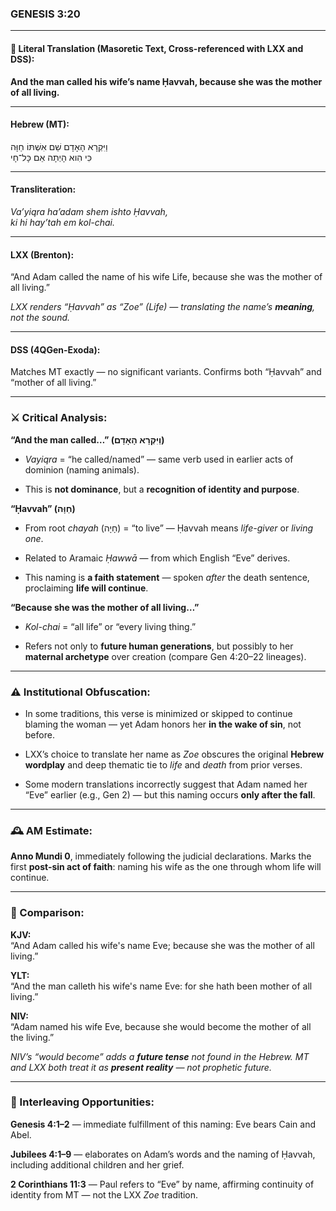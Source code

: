 ### **GENESIS 3:20**

---

#### 📜 Literal Translation (Masoretic Text, Cross-referenced with LXX and DSS):

**And the man called his wife’s name Ḥavvah, because she was the mother of all living.**

---

#### Hebrew (MT):

וַיִּקְרָא הָאָדָם שֵׁם אִשְׁתּוֹ חַוָּה  
כִּי הִוא הָיְתָה אֵם כָּל־חָי

---

#### Transliteration:

_Va’yiqra ha’adam shem ishto Ḥavvah,  
ki hi hay’tah em kol-chai._

---

#### LXX (Brenton):

“And Adam called the name of his wife Life, because she was the mother of all living.”

_LXX renders “Ḥavvah” as “Zoe” (Life) — translating the name’s **meaning**, not the sound._

---

#### DSS (4QGen-Exoda):

Matches MT exactly — no significant variants. Confirms both “Ḥavvah” and “mother of all living.”

---

### ⚔️ Critical Analysis:

**“And the man called…” (וַיִּקְרָא הָאָדָם)**

- _Vayiqra_ = “he called/named” — same verb used in earlier acts of dominion (naming animals).
    
- This is **not dominance**, but a **recognition of identity and purpose**.
    

**“Ḥavvah” (חַוָּה)**

- From root _chayah_ (חָיָה) = “to live” — Ḥavvah means _life-giver_ or _living one_.
    
- Related to Aramaic _Ḥawwā_ — from which English “Eve” derives.
    
- This naming is **a faith statement** — spoken _after_ the death sentence, proclaiming **life will continue**.
    

**“Because she was the mother of all living…”**

- _Kol-chai_ = “all life” or “every living thing.”
    
- Refers not only to **future human generations**, but possibly to her **maternal archetype** over creation (compare Gen 4:20–22 lineages).
    

---

### ⚠️ Institutional Obfuscation:

- In some traditions, this verse is minimized or skipped to continue blaming the woman — yet Adam honors her **in the wake of sin**, not before.
    
- LXX’s choice to translate her name as _Zoe_ obscures the original **Hebrew wordplay** and deep thematic tie to _life_ and _death_ from prior verses.
    
- Some modern translations incorrectly suggest that Adam named her “Eve” earlier (e.g., Gen 2) — but this naming occurs **only after the fall**.
    

---

### 🕰️ AM Estimate:

**Anno Mundi 0**, immediately following the judicial declarations. Marks the first **post-sin act of faith**: naming his wife as the one through whom life will continue.

---

### 📖 Comparison:

**KJV:**  
“And Adam called his wife's name Eve; because she was the mother of all living.”

**YLT:**  
“And the man calleth his wife's name Eve: for she hath been mother of all living.”

**NIV:**  
“Adam named his wife Eve, because she would become the mother of all the living.”

_NIV’s “would become” adds a **future tense** not found in the Hebrew. MT and LXX both treat it as **present reality** — not prophetic future._

---

### 🔗 Interleaving Opportunities:

**Genesis 4:1–2** — immediate fulfillment of this naming: Eve bears Cain and Abel.

**Jubilees 4:1–9** — elaborates on Adam’s words and the naming of Ḥavvah, including additional children and her grief.

**2 Corinthians 11:3** — Paul refers to “Eve” by name, affirming continuity of identity from MT — not the LXX _Zoe_ tradition.